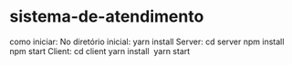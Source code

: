 # sistema-de-atendimento
como iniciar:
 No diretório inicial:
yarn install
 Server:
 cd server
 npm install
 npm start
 Client:
 cd client
 yarn install
 yarn start
